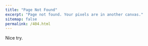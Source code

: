 ```yaml
---
title: "Page Not Found"
excerpt: "Page not found. Your pixels are in another canvas."
sitemap: false
permalink: /404.html
---
```


Nice try.
